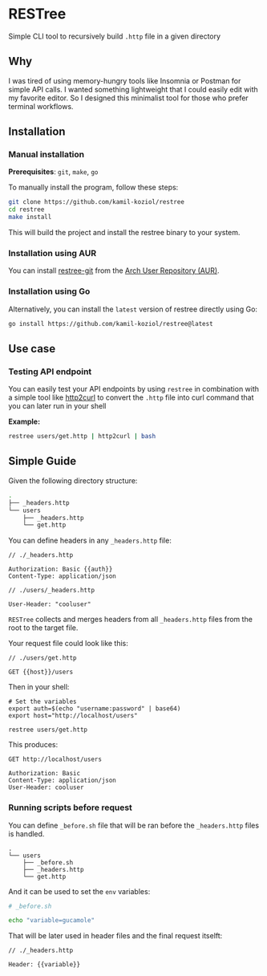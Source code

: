 # RESTree

Simple CLI tool to recursively build `.http` file in a given directory

## Why

I was tired of using memory-hungry tools like Insomnia or Postman for simple API calls. I wanted something lightweight that I could easily edit with my favorite editor. So I designed this minimalist tool for those who prefer terminal workflows.


## Installation

### Manual installation

**Prerequisites**: `git`, `make`, `go`

To manually install the program, follow these steps:

```sh
git clone https://github.com/kamil-koziol/restree
cd restree
make install
```

This will build the project and install the restree binary to your system.

### Installation using AUR

You can install [restree-git](https://aur.archlinux.org/packages/restree-git) from the [Arch User Repository (AUR)](https://aur.archlinux.org).

### Installation using Go

Alternatively, you can install the `latest` version of restree directly using Go:

```sh
go install https://github.com/kamil-koziol/restree@latest
```

## Use case

### Testing API endpoint

You can easily test your API endpoints by using `restree` in combination with a simple tool like [http2curl](https://github.com/kamil-koziol/http2curl) to convert the `.http` file into curl command that you can later run in your shell


**Example:**

```sh
restree users/get.http | http2curl | bash
```

## Simple Guide

Given the following directory structure:

```sh
.
├── _headers.http
└── users
    ├── _headers.http
    └── get.http
```

You can define headers in any `_headers.http` file:
```
// ./_headers.http

Authorization: Basic {{auth}}
Content-Type: application/json
```

```
// ./users/_headers.http

User-Header: "cooluser"
```

`RESTree` collects and merges headers from all `_headers.http` files from the root to the target file.

Your request file could look like this:
```
// ./users/get.http

GET {{host}}/users
```

Then in your shell:
```
# Set the variables
export auth=$(echo "username:password" | base64)
export host="http://localhost/users"

restree users/get.http
```

This produces:
```
GET http://localhost/users

Authorization: Basic
Content-Type: application/json
User-Header: cooluser
```

### Running scripts before request

You can define `_before.sh` file that will be ran before the `_headers.http` files is handled.

```
.
└── users
    ├── _before.sh
    ├── _headers.http
    └── get.http
```

And it can be used to set the `env` variables:


```bash
# _before.sh

echo "variable=gucamole"
```

That will be later used in header files and the final request itselft:

```
// ./_headers.http

Header: {{variable}}
```
